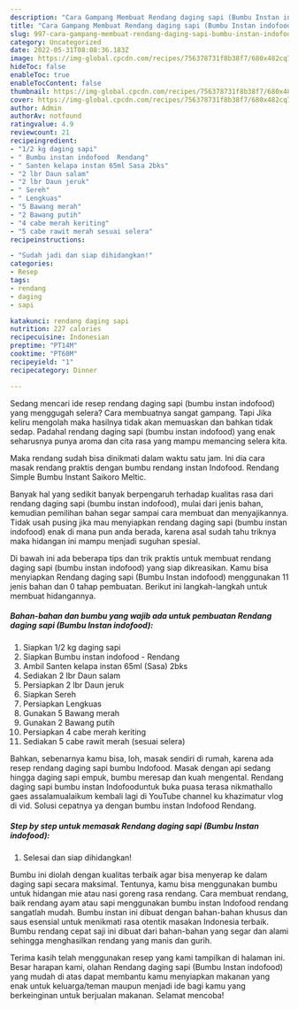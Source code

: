 ```yaml
---
description: "Cara Gampang Membuat Rendang daging sapi (Bumbu Instan indofood) yang Bisa Manjain Lidah "
title: "Cara Gampang Membuat Rendang daging sapi (Bumbu Instan indofood) yang Bisa Manjain Lidah "
slug: 997-cara-gampang-membuat-rendang-daging-sapi-bumbu-instan-indofood-yang-bisa-manjain-lidah
category: Uncategorized
date: 2022-05-31T08:08:36.183Z
image: https://img-global.cpcdn.com/recipes/756378731f8b38f7/680x482cq70/rendang-daging-sapi-bumbu-instan-indofood-foto-resep-utama.jpg
hideToc: false
enableToc: true
enableTocContent: false
thumbnail: https://img-global.cpcdn.com/recipes/756378731f8b38f7/680x482cq70/rendang-daging-sapi-bumbu-instan-indofood-foto-resep-utama.jpg
cover: https://img-global.cpcdn.com/recipes/756378731f8b38f7/680x482cq70/rendang-daging-sapi-bumbu-instan-indofood-foto-resep-utama.jpg
author: Admin
authorAv: notfound
ratingvalue: 4.9
reviewcount: 21
recipeingredient:
- "1/2 kg daging sapi"
- " Bumbu instan indofood  Rendang"
- " Santen kelapa instan 65ml Sasa 2bks"
- "2 lbr Daun salam"
- "2 lbr Daun jeruk"
- " Sereh"
- " Lengkuas"
- "5 Bawang merah"
- "2 Bawang putih"
- "4 cabe merah keriting"
- "5 cabe rawit merah sesuai selera"
recipeinstructions:

- "Sudah jadi dan siap dihidangkan!"
categories:
- Resep
tags:
- rendang
- daging
- sapi

katakunci: rendang daging sapi 
nutrition: 227 calories
recipecuisine: Indonesian
preptime: "PT14M"
cooktime: "PT60M"
recipeyield: "1"
recipecategory: Dinner

---
```



Sedang mencari ide resep rendang daging sapi (bumbu instan indofood) yang menggugah selera? Cara membuatnya sangat gampang. Tapi Jika keliru mengolah maka hasilnya tidak akan memuaskan dan bahkan tidak sedap. Padahal rendang daging sapi (bumbu instan indofood) yang enak seharusnya punya aroma dan cita rasa yang mampu memancing selera kita.


Maka rendang sudah bisa dinikmati dalam waktu satu jam. Ini dia cara masak rendang praktis dengan bumbu rendang instan Indofood. Rendang Simple Bumbu Instant Saikoro Meltic.

Banyak hal yang sedikit banyak berpengaruh terhadap kualitas rasa dari rendang daging sapi (bumbu instan indofood), mulai dari jenis bahan, kemudian pemilihan bahan segar sampai cara membuat dan menyajikannya. Tidak usah pusing jika mau menyiapkan rendang daging sapi (bumbu instan indofood) enak di mana pun anda berada, karena asal sudah tahu triknya maka hidangan ini mampu menjadi suguhan spesial.


Di bawah ini ada beberapa tips dan trik praktis untuk membuat rendang daging sapi (bumbu instan indofood) yang siap dikreasikan. Kamu bisa menyiapkan Rendang daging sapi (Bumbu Instan indofood) menggunakan 11 jenis bahan dan 0 tahap pembuatan. Berikut ini langkah-langkah untuk membuat hidangannya.

<!--inarticleads1-->

##### Bahan-bahan dan bumbu yang wajib ada untuk pembuatan Rendang daging sapi (Bumbu Instan indofood):

1. Siapkan 1/2 kg daging sapi
1. Siapkan  Bumbu instan indofood - Rendang
1. Ambil  Santen kelapa instan 65ml (Sasa) 2bks
1. Sediakan 2 lbr Daun salam
1. Persiapkan 2 lbr Daun jeruk
1. Siapkan  Sereh
1. Persiapkan  Lengkuas
1. Gunakan 5 Bawang merah
1. Gunakan 2 Bawang putih
1. Persiapkan 4 cabe merah keriting
1. Sediakan 5 cabe rawit merah (sesuai selera)


Bahkan, sebenarnya kamu bisa, loh, masak sendiri di rumah, karena ada resep rendang daging sapi bumbu Indofood. Masak dengan api sedang hingga daging sapi empuk, bumbu meresap dan kuah mengental. Rendang daging sapi bumbu instan Indofooduntuk buka puasa terasa nikmathallo gaes assalamualaikum kembali lagi di YouTube channel ku khazimatur vlog di vid. Solusi cepatnya ya dengan bumbu instan Indofood Rendang. 

<!--inarticleads2-->

##### Step by step untuk memasak Rendang daging sapi (Bumbu Instan indofood):


1. Selesai dan siap dihidangkan!

Bumbu ini diolah dengan kualitas terbaik agar bisa menyerap ke dalam daging sapi secara maksimal. Tentunya, kamu bisa menggunakan bumbu untuk hidangan mie atau nasi goreng rasa rendang. Cara membuat rendang, baik rendang ayam atau sapi menggunakan bumbu instan Indofood rendang sangatlah mudah. Bumbu instan ini dibuat dengan bahan-bahan khusus dan saus esensial untuk menikmati rasa otentik masakan Indonesia terbaik. Bumbu rendang cepat saji ini dibuat dari bahan-bahan yang segar dan alami sehingga menghasilkan rendang yang manis dan gurih. 

Terima kasih telah menggunakan resep yang kami tampilkan di halaman ini. Besar harapan kami, olahan Rendang daging sapi (Bumbu Instan indofood) yang mudah di atas dapat membantu kamu menyiapkan makanan yang enak untuk keluarga/teman maupun menjadi ide bagi kamu yang berkeinginan untuk berjualan makanan. Selamat mencoba!
